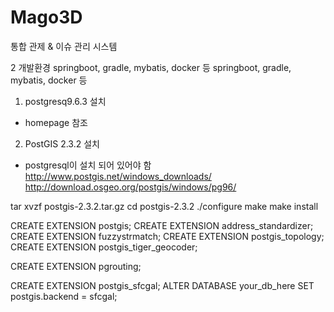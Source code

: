 # Mago3D

통합 관제 & 이슈 관리 시스템

2 개발환경 springboot, gradle, mybatis, docker 등
 springboot, gradle, mybatis, docker 등

1) postgresq9.6.3 설치
 - homepage 참조
2) PostGIS 2.3.2 설치
 - postgresql이 설치 되어 있어야 함
 http://www.postgis.net/windows_downloads/
 http://download.osgeo.org/postgis/windows/pg96/
 
 
 tar xvzf postgis-2.3.2.tar.gz 
 cd postgis-2.3.2 
 ./configure 
 make 
 make install
 
 
CREATE EXTENSION postgis;
CREATE EXTENSION address_standardizer;
CREATE EXTENSION fuzzystrmatch;
CREATE EXTENSION postgis_topology;
CREATE EXTENSION postgis_tiger_geocoder;

CREATE EXTENSION pgrouting;

CREATE EXTENSION postgis_sfcgal;
ALTER DATABASE your_db_here SET postgis.backend = sfcgal;
 
 
 